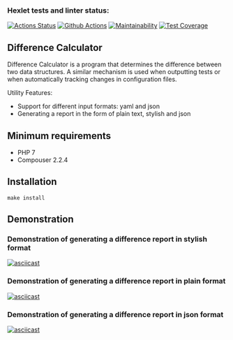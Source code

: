 ### Hexlet tests and linter status:
[![Actions Status](https://github.com/PolinaVoronczova/php-project-48/workflows/hexlet-check/badge.svg)](https://github.com/PolinaVoronczova/php-project-48/actions)
[![Github Actions](https://github.com/PolinaVoronczova/php-project-48/workflows/differ/badge.svg)](https://github.com/PolinaVoronczova/php-project-48/actions)
[![Maintainability](https://api.codeclimate.com/v1/badges/d918724b84d78cc0fab1/maintainability)](https://codeclimate.com/github/PolinaVoronczova/php-project-48/maintainability)
[![Test Coverage](https://api.codeclimate.com/v1/badges/d918724b84d78cc0fab1/test_coverage)](https://codeclimate.com/github/PolinaVoronczova/php-project-48/test_coverage)
## Difference Calculator
Difference Calculator is a program that determines the difference between two data structures. A similar mechanism is used when outputting tests or when automatically tracking changes in configuration files.

Utility Features:

* Support for different input formats: yaml and json
* Generating a report in the form of plain text, stylish and json
## Minimum requirements
* PHP 7
* Compouser 2.2.4
## Installation
    make install
## Demonstration
### Demonstration of generating a difference report in stylish format
[![asciicast](https://asciinema.org/a/iwz0PsKOVxeqNowAhpFqGlAUo.svg)](https://asciinema.org/a/iwz0PsKOVxeqNowAhpFqGlAUo)
### Demonstration of generating a difference report in plain format
[![asciicast](https://asciinema.org/a/A0yFyV5kogjaZOZh1yBV1PaRt.svg)](https://asciinema.org/a/A0yFyV5kogjaZOZh1yBV1PaRt)
### Demonstration of generating a difference report in json format
[![asciicast](https://asciinema.org/a/NpHf6WyyOHS51YJHhCwdHk3eF.svg)](https://asciinema.org/a/NpHf6WyyOHS51YJHhCwdHk3eF)